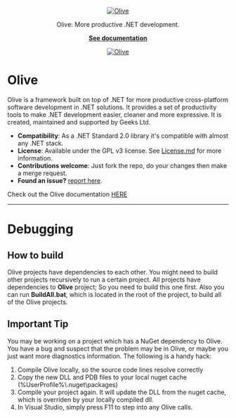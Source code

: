 
<p align="center">
  <a href="https://geeksltd.github.io/Olive/">
    <img alt="Olive" src="./docs/_media/Olive.png">
  </a>
</p>

<p align="center">
  Olive: More productive .NET development.
</p>
<p align="center" > <a href="https://geeksltd.github.io/Olive/"> <strong> See documentation </strong> </a></p>

<p align="center">
  <a href="https://www.nuget.org/packages/Olive/"><img alt="Olive" src="https://img.shields.io/nuget/v/Olive.svg"></a>
  

# Olive

Olive is a framework built on top of .NET for more productive cross-platform software development in .NET solutions. It provides a set of productivity tools to make .NET development easier, cleaner and more expressive. It is created, maintained and supported by Geeks Ltd.

- **Compatibility**: As a .NET Standard 2.0 library it's compatible with almost any .NET stack. 
- **License**: Available under the GPL v3 license. See [License.md](License.md) for more information.
- **Contributions welcome**: Just fork the repo, do your changes then make a merge request.
- **Found an issue?** [report here](https://github.com/Geeksltd/Olive/issues).

Check out the Olive documentation [HERE](geeksltd.github.com/Olive)
  
--- 
# Debugging
  
## How to build
Olive projects have dependencies to each other. You might need to build other projects recursively to run a certain project. All projects have dependencies to **Olive** project; So you need to build this one first. Also you can run **BuildAll.bat**, which is located in the root of the project, to build all of the Olive projects.
  
## Important Tip
You may be  working on a project which has a NuGet dependency to Olive. You have a bug and suspect that the problem may be in Olive, or maybe you just want more diagnostics information. The following is a handy hack:

1. Compile Olive locally, so the source code lines resolve correctly
2. Copy the new DLL and PDB files to your local nuget cache (%UserProfile%\\.nuget\packages)
3. Compile your project again. It will update the DLL from the nuget cache, which is overriden by your locally compiled dll.
4. In Visual Studio, simply press F11 to step into any Olive calls.



